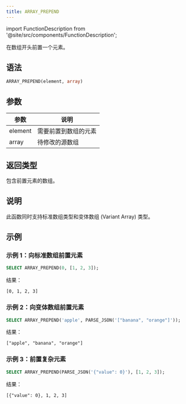 ```yaml
---
title: ARRAY_PREPEND
---
```

import FunctionDescription from '@site/src/components/FunctionDescription';

<FunctionDescription description="引入或更新于：v1.2.762"/>

在数组开头前置一个元素。

## 语法

```sql
ARRAY_PREPEND(element, array)
```

## 参数

| 参数 | 说明 |
|-----------|-------------|
| element   | 需要前置到数组的元素 |
| array     | 待修改的源数组 |

## 返回类型

包含前置元素的数组。

## 说明

此函数同时支持标准数组类型和变体数组 (Variant Array) 类型。

## 示例

### 示例 1：向标准数组前置元素

```sql
SELECT ARRAY_PREPEND(0, [1, 2, 3]);
```

结果：

```
[0, 1, 2, 3]
```

### 示例 2：向变体数组前置元素

```sql
SELECT ARRAY_PREPEND('apple', PARSE_JSON('["banana", "orange"]'));
```

结果：

```
["apple", "banana", "orange"]
```

### 示例 3：前置复杂元素

```sql
SELECT ARRAY_PREPEND(PARSE_JSON('{"value": 0}'), [1, 2, 3]);
```

结果：

```
[{"value": 0}, 1, 2, 3]
```